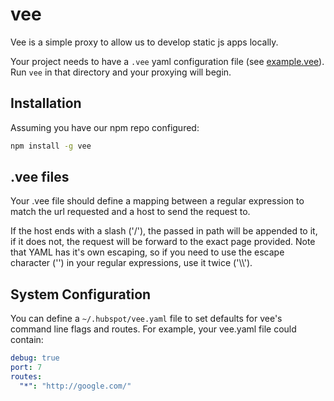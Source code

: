 vee
===

Vee is a simple proxy to allow us to develop static js apps locally.

Your project needs to have a `.vee` yaml configuration file (see [example.vee](https://git.hubteam.com/HubSpot/vee/blob/master/example.vee)).  Run
`vee` in that directory and your proxying will begin.

Installation
------------

Assuming you have our npm repo configured:

```bash
npm install -g vee
```

.vee files
----------

Your .vee file should define a mapping between a regular expression to match the url
requested and a host to send the request to.

If the host ends with a slash ('/'), the passed in path will be appended to it, if it 
does not, the request will be forward to the exact page provided.  Note that YAML has 
it's own escaping, so if you need to use the escape character ('\') in your regular 
expressions, use it twice ('\\\\').

System Configuration
--------------------

You can define a `~/.hubspot/vee.yaml` file to set defaults for vee's command line flags
and routes.  For example, your vee.yaml file could contain:

```yaml
debug: true
port: 7
routes:
  "*": "http://google.com/"
```

